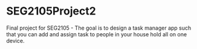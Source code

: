 # SEG2105Project2

Final project for SEG2105 - The goal is to design a task manager app such that you can add and assign task to people in your house hold all on one device.
